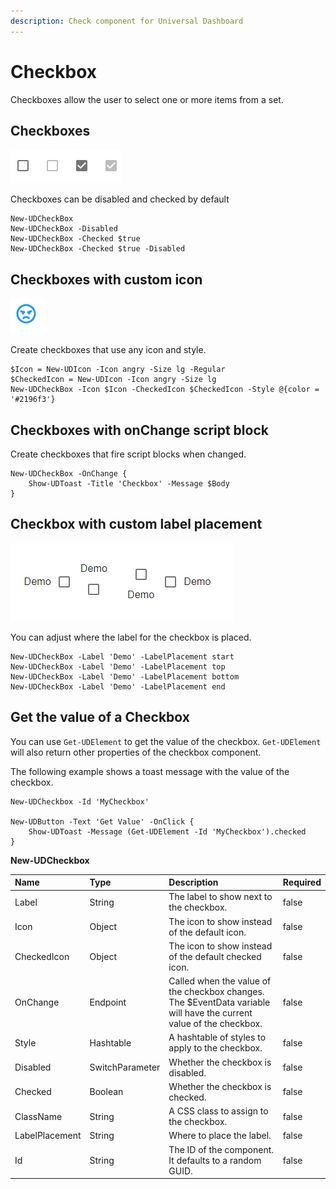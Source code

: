 ```yaml
---
description: Check component for Universal Dashboard
---
```


# Checkbox

Checkboxes allow the user to select one or more items from a set.

## Checkboxes

![](../../../.gitbook/assets/image%20%2841%29.png)

Checkboxes can be disabled and checked by default

```text
New-UDCheckBox
New-UDCheckBox -Disabled
New-UDCheckBox -Checked $true
New-UDCheckBox -Checked $true -Disabled
```

## Checkboxes with custom icon

![](../../../.gitbook/assets/image%20%2868%29.png)

Create checkboxes that use any icon and style.

```text
$Icon = New-UDIcon -Icon angry -Size lg -Regular
$CheckedIcon = New-UDIcon -Icon angry -Size lg
New-UDCheckBox -Icon $Icon -CheckedIcon $CheckedIcon -Style @{color = '#2196f3'}
```

## Checkboxes with onChange script block

Create checkboxes that fire script blocks when changed.

```text
New-UDCheckBox -OnChange {
    Show-UDToast -Title 'Checkbox' -Message $Body
}    
```

## Checkbox with custom label placement

![](../../../.gitbook/assets/image%20%2838%29.png)

You can adjust where the label for the checkbox is placed.

```text
New-UDCheckBox -Label 'Demo' -LabelPlacement start
New-UDCheckBox -Label 'Demo' -LabelPlacement top
New-UDCheckBox -Label 'Demo' -LabelPlacement bottom
New-UDCheckBox -Label 'Demo' -LabelPlacement end
```

## Get the value of a Checkbox

You can use `Get-UDElement` to get the value of the checkbox. `Get-UDElement` will also return other properties of the checkbox component. 

The following example shows a toast message with the value of the checkbox. 

```text
New-UDCheckbox -Id 'MyCheckbox' 

New-UDButton -Text 'Get Value' -OnClick {
    Show-UDToast -Message (Get-UDElement -Id 'MyCheckbox').checked
}
```

**New-UDCheckbox**

| Name | Type | Description | Required |
| :--- | :--- | :--- | :--- |
| Label | String | The label to show next to the checkbox. | false |
| Icon | Object | The icon to show instead of the default icon. | false |
| CheckedIcon | Object | The icon to show instead of the default checked icon. | false |
| OnChange | Endpoint | Called when the value of the checkbox changes. The $EventData variable will have the current value of the checkbox. | false |
| Style | Hashtable | A hashtable of styles to apply to the checkbox. | false |
| Disabled | SwitchParameter | Whether the checkbox is disabled. | false |
| Checked | Boolean | Whether the checkbox is checked. | false |
| ClassName | String | A CSS class to assign to the checkbox. | false |
| LabelPlacement | String | Where to place the label. | false |
| Id | String | The ID of the component. It defaults to a random GUID. | false |

